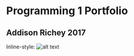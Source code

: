 # Programming 1 Portfolio
## Addison Richey 2017
Inline-style: 
![alt text](https://littlerichey.github.io/Programming1Portfolio2016-17/images/hack.png "Logo Title Text 1")
